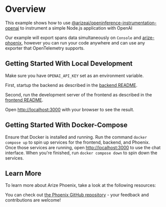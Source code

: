 # Overview

This example shows how to use [@arizeai/openinference-instrumentation-openai](https://github.com/Arize-ai/openinference/tree/main/js/packages/openinference-instrumentation-openai) to instrument a simple Node.js application with OpenAI

Our example will export spans data simultaneously on `Console` and [arize-phoenix](https://github.com/Arize-ai/phoenix), however you can run your code anywhere and can use any exporter that OpenTelemetry supports.

## Getting Started With Local Development

Make sure you have `OPENAI_API_KEY` set as an environment variable.

First, startup the backend as described in the [backend README](./backend/README.md).

Second, run the development server of the frontend as described in the [frontend README](./frontend/README.md).

Open [http://localhost:3000](http://localhost:3000) with your browser to see the result.

## Getting Started With Docker-Compose

Ensure that Docker is installed and running. Run the command `docker compose up` to spin up services for the frontend, backend, and Phoenix. Once those services are running, open [http://localhost:3000](http://localhost:3000) to use the chat interface. When you're finished, run `docker compose down` to spin down the services.

## Learn More

To learn more about Arize Phoenix, take a look at the following resources:

You can check out [the Phoenix GitHub repository](https://github.com/Arize-ai/phoenix) - your feedback and contributions are welcome!
